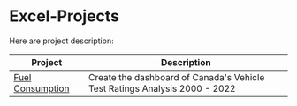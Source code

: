 # Excel-Projects

Here are project description:

| Project | Description |
|----|----|
| [Fuel Consumption](https://github.com/fuadraharjo/Excel-Projects/tree/21181f5ed16d8fc3775450e138992b04337d971c/fuel-consumption) | Create the dashboard of Canada's Vehicle Test Ratings Analysis 2000 - 2022 |
